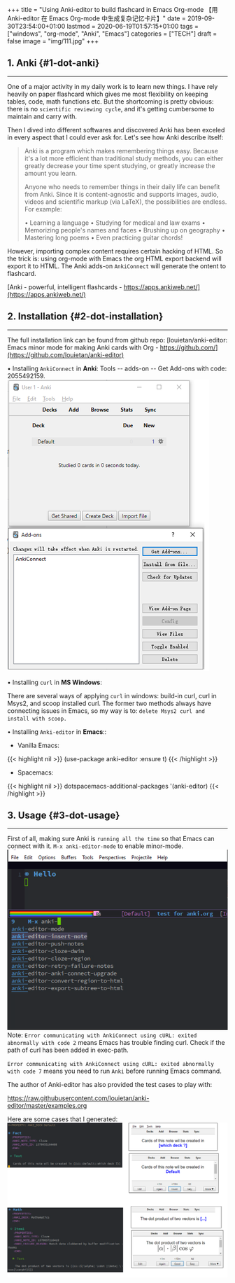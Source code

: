 +++
title = "Using Anki-editor to build flashcard in Emacs Org-mode 【用 Anki-editor 在 Emacs Org-mode 中生成复杂记忆卡片】"
date = 2019-09-30T23:54:00+01:00
lastmod = 2020-06-19T01:57:15+01:00
tags = ["windows", "org-mode", "Anki", "Emacs"]
categories = ["TECH"]
draft = false
image = "img/111.jpg"
+++

## 1. Anki {#1-dot-anki}

---

One of a major activity in my daily work is to learn new things. I have rely
heavily on paper flashcard which gives me most flexibility on keeping tables, code, math
functions etc. But the shortcoming is pretty obvious: there is no `scientific
reviewing cycle`, and it's getting cumbersome to maintain and carry with.

Then I dived into different softwares and discovered Anki has been exceled in
every aspect that I could ever ask for. Let's see how Anki describe itself:

> Anki is a program which makes remembering things easy. Because it's a lot more efficient than traditional study methods, you can either greatly decrease your time spent studying, or greatly increase the amount you learn.
>
> Anyone who needs to remember things in their daily life can benefit from Anki. Since it is content-agnostic and supports images, audio, videos and scientific markup (via LaTeX), the possibilities are endless.
> For example:
>
> • Learning a language
> • Studying for medical and law exams
> • Memorizing people's names and faces
> • Brushing up on geography
> • Mastering long poems
> • Even practicing guitar chords!

However, importing complex content
requires certain hacking of HTML. So the trick is: using org-mode with Emacs
the org HTML export backend will export it to HTML. The Anki adds-on
`AnkiConnect` will generate the ontent to flashcard.

[Anki - powerful, intelligent flashcards - https://apps.ankiweb.net/](https://apps.ankiweb.net/)


## 2. Installation {#2-dot-installation}

---

The full installation link can be found from github repo:
[louietan/anki-editor: Emacs minor mode for making Anki cards with Org - https://github.com/](https://github.com/louietan/anki-editor)

• Installing `AnkiConnect` in **Anki**: Tools -- adds-on -- Get Add-ons with
code: 2055492159.
![](/img/anki.png)

• Installing `curl` in **MS Windows**:

There are several ways of applying `curl` in windows: build-in curl, curl in
Msys2, and scoop installed curl. The former two methods always have connecting issues
in Emacs, so my way is to: `delete Msys2 curl and install with scoop.`

• Installing `Anki-editor` in **Emacs**::

-   Vanilla Emacs:

<!--listend-->

{{< highlight nil >}}
(use-package anki-editor
  :ensure t)
{{< /highlight >}}

-   Spacemacs:

<!--listend-->

{{< highlight nil >}}
dotspacemacs-additional-packages '(anki-editor)
{{< /highlight >}}


## 3. Usage {#3-dot-usage}

---

First of all, making sure Anki is `running all the time` so that Emacs can connect
with it. `M-x anki-editor-mode` to enable minor-mode.
![](/img/anki2.png)
Note:
`Error communicating with AnkiConnect using cURL: exited abnormally with code 2`
means Emacs has trouble finding curl. Check if the path of curl has been added in exec-path.

`Error communicating with AnkiConnect using cURL: exited abnormally with
code 7`
means you need to run `Anki` before running Emacs command.

The author of Anki-editor has also provided the test cases to play with:

<https://raw.githubusercontent.com/louietan/anki-editor/master/examples.org>

Here are some cases that I generated:
![](/img/anki3.png)
